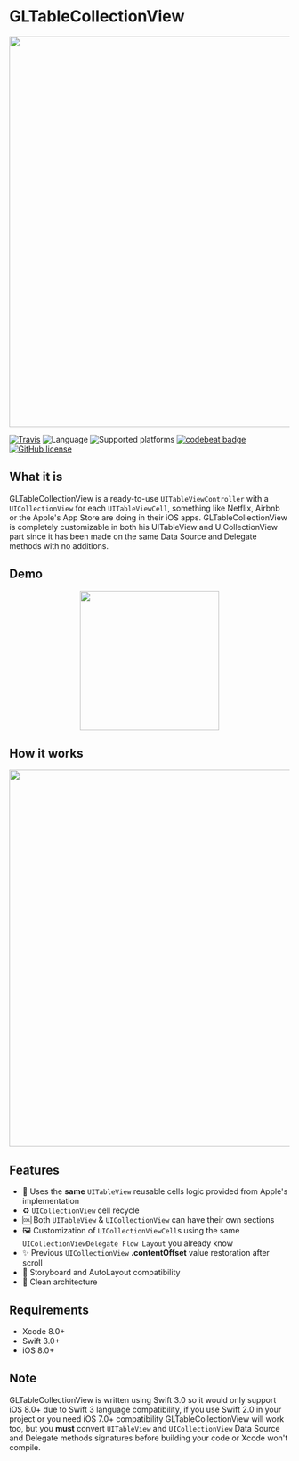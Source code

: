 # GLTableCollectionView

<p align="center">
    <img src="https://github.com/giulio92/GLTableCollectionView/blob/master/GitHub%20Page/Images/logo.png" width="700">
</p>

[![Travis](https://travis-ci.org/giulio92/GLTableCollectionView.svg?branch=master)](https://travis-ci.org/giulio92/GLTableCollectionView)
![Language](https://img.shields.io/badge/language-Swift%203.0-orange.svg)
![Supported platforms](https://img.shields.io/badge/platform-iOS-lightgrey.svg)
[![codebeat badge](https://codebeat.co/badges/5a29ccd4-fda0-45d1-ae57-e7158e01449a)](https://codebeat.co/projects/github-com-giulio92-gltablecollectionview)
[![GitHub license](https://img.shields.io/badge/license-AGPL-blue.svg)](https://raw.githubusercontent.com/giulio92/GLTableCollectionView/master/LICENSE.txt)

## What it is
GLTableCollectionView is a ready-to-use ```UITableViewController``` with a ```UICollectionView``` for each ```UITableViewCell```, something like Netflix, Airbnb or the Apple's App Store are doing in their iOS apps. GLTableCollectionView is completely customizable in both his UITableView and UICollectionView part since it has been made on the same Data Source and Delegate methods with no additions.

## Demo
<p align="center">
    <img src="https://github.com/giulio92/GLTableCollectionView/raw/master/GitHub%20Page/Images/demonstration.gif" width="250">
</p>

## How it works
<p align="center">
    <img src="https://github.com/giulio92/GLTableCollectionView/raw/master/GitHub%20Page/Images/diagram.png" width="675">
</p>

## Features
- 🔄 Uses the **same** ```UITableView``` reusable cells logic provided from Apple's implementation
- ♻️ ```UICollectionView``` cell recycle
- 🆒 Both ```UITableView``` & ```UICollectionView``` can have their own sections
- 🖼 Customization of ```UICollectionViewCell```s using the same ```UICollectionViewDelegate Flow Layout``` you already know
- ✨ Previous ```UICollectionView``` **.contentOffset** value restoration after scroll
- 📐 Storyboard and AutoLayout compatibility
- 💎 Clean architecture

## Requirements
- Xcode 8.0+
- Swift 3.0+
- iOS 8.0+

## Note
GLTableCollectionView is written using Swift 3.0 so it would only support iOS 8.0+ due to Swift 3 language compatibility, if you use Swift 2.0 in your project or you need iOS 7.0+ compatibility GLTableCollectionView will work too, but you **must** convert ```UITableView``` and ```UICollectionView``` Data Source and Delegate methods signatures before building your code or Xcode won't compile.
